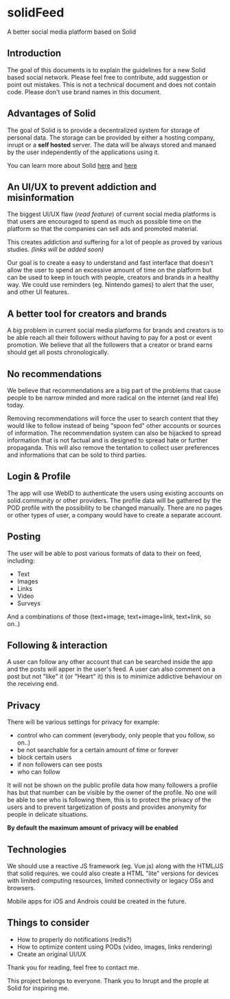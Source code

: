 # solidFeed
A better social media platform based on Solid

## Introduction
The goal of this documents is to explain the guidelines for a new Solid based social network.
Please feel free to contribute, add suggestion or point out mistakes.
This is not a technical document and does not contain code. Please don't use brand names in this document.

## Advantages of Solid

The goal of Solid is to provide a decentralized system for storage of personal data. The storage can be provided by either a hosting company, inrupt or a **self hosted** server. The data will be always stored and manaed by the user independently of the applications using it.

You can learn more about Solid [here](https://github.com/solid/solid) and [here](https://solid.inrupt.com/)

## An UI/UX to prevent addiction and misinformation
The biggest UI/UX flaw (_read feature_) of current social media platforms is that users are encouraged to spend as much as possible time on the platform so that the companies can sell ads and promoted material. 

This creates addiction and suffering for a lot of people as proved by various studies. _(links will be added soon)_

Our goal is to create a easy to understand and fast interface that doesn't allow the user to spend an excessive amount of time on the platform but can be used to keep in touch with people, creators and brands in a healthy way.
We could use reminders (eg. Nintendo games) to alert that the user, and other UI features.

## A better tool for creators and brands
A big problem in current social media platforms for brands and creators is to be able reach all their followers without having to pay for a post or event promotion. 
We believe that all the followers that a creator or brand earns should get all posts chronologically.

## No recommendations 
We believe that recommendations are a big part of the problems that cause people to be narrow minded and more radical on the internet (and real life) today.

Removing recommendations will force the user to search content that they would like to follow instead of being "spoon fed" other accounts or sources of information. The recommendation system can also be hijacked to spread information that is not factual and is designed to spread hate or further propaganda. This will also remove the tentation to collect user preferences and informations that can be sold to third parties.

## Login & Profile
The app will use WebID to authenticate the users using existing accounts on solid.community or other providers.
The profile data will be gathered by the POD profile with the possibility to be changed manually.
There are no pages or other types of user, a company would have to create a separate account.

## Posting
The user will be able to post various formats of data to their on feed, including:
- Text
- Images 
- Links
- Video
- Surveys

And a combinations of those (text+image, text+image+link, text+link, so on..)

## Following & interaction
A user can follow any other account that can be searched inside the app and the posts will apper in the user's feed.
A user can also comment on a post but not "like" it (or "Heart" it) this is to minimize addictive behaviour on the receiving end.

## Privacy
There will be various settings for privacy for example:
- control who can comment (everybody, only people that you follow, so on..)
- be not searchable for a certain amount of time or forever
- block certain users
- if non followers can see posts
- who can follow

It will not be shown on the public profile data how many followers a profile has but that number can be visible by the owner of the profile. No one will be able to see who is following them, this is to protect the privacy of the users and to prevent targetization of posts and provides anonymity for people in delicate situations.

**By default the maximum amount of privacy will be enabled**

## Technologies
We should use a reactive JS framework (eg. Vue.js) along with the HTML/JS that solid requires.
we could also create a HTML "lite" versions for devices with limited computing resources, limited connectivity or legacy OSs and browsers.

Mobile apps for iOS and Androis could be created in the future.

## Things to consider
- How to properly do notifications (redis?)
- How to optimize content using PODs (video, images, links rendering)
- Create an original UI/UX

Thank you for reading,
feel free to contact me.

This project belongs to everyone.
Thank you to Inrupt and the prople at Solid for inspiring me.
